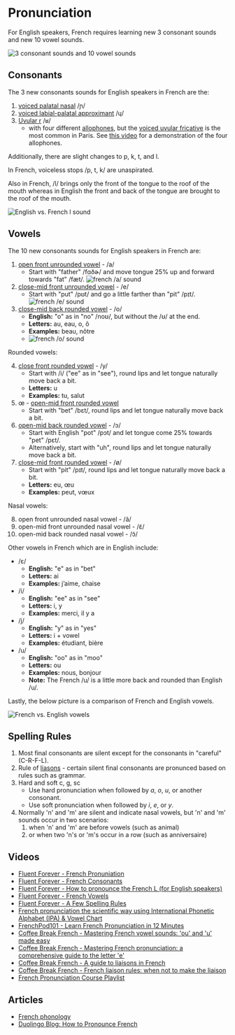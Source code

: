 # Pronunciation

For English speakers, French requires learning new 3 consonant sounds and new 10 vowel sounds.

![3 consonant sounds and 10 vowel sounds](./3-consonant-sounds-and-10-vowel-sounds.png)

## Consonants

The 3 new consonants sounds for English speakers in French are the:

1. [voiced palatal nasal](https://en.wikipedia.org/wiki/Voiced_palatal_nasal) /ɲ/
2. [voiced labial-palatal approximant](https://en.wikipedia.org/wiki/Voiced_labial%E2%80%93palatal_approximant) /ɥ/
3. [Uvular r](https://en.wikipedia.org/wiki/Guttural_R) /ʁ/
   * with four different [allophones](https://en.wikipedia.org/wiki/Allophone), but the [voiced uvular fricative](https://en.wikipedia.org/wiki/Voiced_uvular_fricative) is the most common in Paris. See [this video](https://youtu.be/hI2Pso1dDjM?t=728) for a demonstration of the four allophones.

Additionally, there are slight changes to p, k, t, and l.

In French, voiceless stops /p, t, k/ are unaspirated.

Also in French, /l/ brings only the front of the tongue to the roof of the mouth whereas in English the front and back of the tongue are brought to the roof of the mouth.

![English vs. French l sound](./english-vs-french-l-sound.png)

## Vowels

The 10 new consonants sounds for English speakers in French are:

1. [open front unrounded vowel](https://en.wikipedia.org/wiki/Open_front_unrounded_vowel) - /a/
   * Start with "father" /fɑðɚ/ and move tongue 25% up and forward towards "fat" /fæt/.
  ![french /a/ sound](./french-a-sound.png)
2. [close-mid front unrounded vowel](https://en.wikipedia.org/wiki/Close-mid_front_unrounded_vowel) - /e/
   * Start with "put" /pʊt/ and go a little farther than "pit" /pɪt/.
  ![french /e/ sound](./french-e-sound.png)
3. [close-mid back rounded vowel](https://en.wikipedia.org/wiki/Close-mid_back_rounded_vowel) - /o/
   * **English:** "o" as in "no" /noʊ/, but without the /ʊ/ at the end.
   * **Letters:** au, eau, o, ô
   * **Examples:** beau, nôtre
   * ![french /o/ sound](./french-o-sound.png)

Rounded vowels:

4. [close front rounded vowel](https://en.wikipedia.org/wiki/Close_front_rounded_vowel) - /y/
   * Start with /i/ ("ee" as in "see"), round lips and let tongue naturally move back a bit.
   * **Letters:** u
   * **Examples:** tu, salut
5. œ - [open-mid front rounded vowel](https://en.wikipedia.org/wiki/Open-mid_front_rounded_vowel)
   * Start with "bet" /bɛt/, round lips and let tongue naturally move back a bit.
6. [open-mid back rounded vowel](https://en.wikipedia.org/wiki/Open-mid_back_rounded_vowel) - /ɔ/
   * Start with English "pot" /pɔt/ and let tongue come 25% towards "pet" /pɛt/.
   * Alternatively, start with "uh", round lips and let tongue naturally move back a bit.
7. [close-mid front rounded vowel](https://en.wikipedia.org/wiki/Close-mid_front_rounded_vowel) - /ø/
   * Start with "pit" /pɪt/, round lips and let tongue naturally move back a bit.
   * **Letters:** eu, œu
   * **Examples:** peut, vœux

Nasal vowels:

8. open front unrounded nasal vowel - /ã/
9. open-mid front unrounded nasal vowel - /ɛ̃/
10. open-mid back rounded nasal vowel - /ɔ̃/


Other vowels in French which are in English include:

* /ɛ/
   * **English:** "e" as in "bet"
   * **Letters:** ai
   * **Examples:** j’aime, chaise
* /i/
   * **English:** "ee" as in "see"
   * **Letters:** i, y
   * **Examples:** merci, il y a
* /j/
   * **English:** "y" as in "yes"
   * **Letters:** i + vowel
   * **Examples:** étudiant, bière
* /u/
   * **English:** "oo" as in "moo"
   * **Letters:** ou
   * **Examples:** nous, bonjour
   * **Note:** The French /u/ is a little more back and rounded than English /u/.

Lastly, the below picture is a comparison of French and English vowels.

![French vs. English vowels](./english-vs-french-vowels.png)

## Spelling Rules

1. Most final consonants are silent except for the consonants in "careful" (C-R-F-L).
2. Rule of [liasons](https://en.wikipedia.org/wiki/Liaison_(French)) - certain silent final consonants are pronunced based on rules such as grammar.
3. Hard and soft c, g, sc
   * Use hard pronunciation when followed by *a*, *o*, *u*, or another consonant.
   * Use soft pronunciation when followed by *i*, *e*, or *y*.
4. Normally 'n' and 'm' are silent and indicate nasal vowels, but 'n' and 'm' sounds occur in two scenarios:
   1. when 'n' and 'm' are before vowels (such as animal) 
   2. or when two 'n's or 'm's occur in a row (such as anniversaire)

## Videos

* [Fluent Forever - French Pronuniation](https://www.youtube.com/watch?v=hI2Pso1dDjM)
* [Fluent Forever - French Consonants](https://www.youtube.com/watch?v=83sTgHd5Iw0)
* [Fluent Forever - How to pronounce the French L (for English speakers)](https://www.youtube.com/watch?v=o061neN8qvk)
* [Fluent Forever - French Vowels](https://www.youtube.com/watch?v=dbyKzUM9H5c)
* [Fluent Forever - A Few Spelling Rules](https://www.youtube.com/watch?v=sSkNXuwFRl0)
* [French pronunciation the scientific way using International Phonetic Alphabet (IPA) & Vowel Chart](https://www.youtube.com/live/ZgNZM0ppWs8?si=QfNev9mRw73h4u4d)
* [FrenchPod101 - Learn French Pronunciation in 12 Minutes](https://www.youtube.com/watch?v=4PvBkp-4bmc)
* [Coffee Break French - Mastering French vowel sounds: 'ou' and 'u' made easy](https://coffeebreaklanguages.com/2023/10/mastering-french-vowel-sounds-ou-and-u-made-easy/)
* [Coffee Break French - Mastering French pronunciation: a comprehensive guide to the letter 'e'](https://coffeebreaklanguages.com/2023/11/mastering-french-pronunciation-a-comprehensive-guide-to-the-letter-e/)
* [Coffee Break French - A guide to liaisons in French](https://coffeebreaklanguages.com/2024/07/a-guide-to-liaisons-in-french/)
* [Coffee Break French - French liaison rules: when not to make the liaison](https://coffeebreaklanguages.com/2024/07/french-liaison-rules-when-not-to-make-the-liaison/)
* [French Pronunciation Course Playlist](https://www.youtube.com/playlist?list=PL_bt5rj27IIURNkDOqtNfyM9JclJPdwsh)

## Articles

* [French phonology](https://en.wikipedia.org/wiki/French_phonology)
* [Duolingo Blog: How to Pronounce French](https://blog.duolingo.com/how-to-pronounce-french/)

